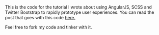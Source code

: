 This is the code for the tutorial I wrote about using AngularJS, SCSS and Twitter Bootstrap to rapidly prototype user experiences. You can read the post that goes with this code [here.](http://cattsmall.com/2014/05/using-angularjs-scss-and-twitter-bootstrap-to-rapidly-prototype-user-experiences/)

Feel free to fork my code and tinker with it.
